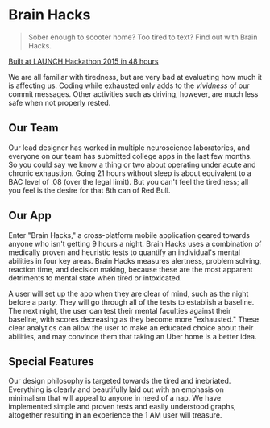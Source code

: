 # Brain Hacks

> Sober enough to scooter home? Too tired to text? Find out with Brain Hacks.

[Built at LAUNCH Hackathon 2015 in 48 hours](http://challengepost.com/software/brain-hacks)

We are all familiar with tiredness, but are very bad at evaluating how much it is affecting us. Coding while exhausted only adds to the *vividness* of our commit messages. Other activities such as driving, however, are much less safe when not properly rested.

## Our Team

Our lead designer has worked in multiple neuroscience laboratories, and everyone on our team has submitted college apps in the last few months. So you could say we know a thing or two about operating under acute and chronic exhaustion. Going 21 hours without sleep is about equivalent to a BAC level of .08 (over the legal limit). But you can't feel the tiredness; all you feel is the desire for that 8th can of Red Bull.

## Our App

Enter "Brain Hacks," a cross-platform mobile application geared towards anyone who isn't getting 9 hours a night. Brain Hacks uses a combination of medically proven and heuristic tests to quantify an individual's mental abilities in four key areas. Brain Hacks measures alertness, problem solving, reaction time, and decision making, because these are the most apparent detriments to mental state when tired or intoxicated.

A user will set up the app when they are clear of mind, such as the night before a party. They will go through all of the tests to establish a baseline. The next night, the user can test their mental faculties against their baseline, with scores decreasing as they become more "exhausted." These clear analytics can allow the user to make an educated choice about their abilities, and may convince them that taking an Uber home is a better idea.

## Special Features

Our design philosophy is targeted towards the tired and inebriated. Everything is clearly and beautifully laid out with an emphasis on minimalism that will appeal to anyone in need of a nap. We have implemented simple and proven tests and easily understood graphs, altogether resulting in an experience the 1 AM user will treasure.
